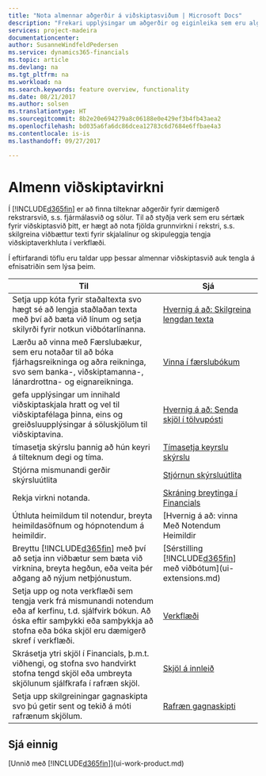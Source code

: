 ```yaml
---
title: "Nota almennar aðgerðir á viðskiptasviðum | Microsoft Docs"
description: "Frekari upplýsingar um aðgerðir og eiginleika sem eru algengir á viðskiptasviðum í Dynamics 365 for Financials."
services: project-madeira
documentationcenter: 
author: SusanneWindfeldPedersen
ms.service: dynamics365-financials
ms.topic: article
ms.devlang: na
ms.tgt_pltfrm: na
ms.workload: na
ms.search.keywords: feature overview, functionality
ms.date: 08/21/2017
ms.author: solsen
ms.translationtype: HT
ms.sourcegitcommit: 8b2e20e694279a8c06188e0e429ef3b4fb43aea2
ms.openlocfilehash: bd035a6fa6dc86dcea12783c6d7684e6ffbae4a3
ms.contentlocale: is-is
ms.lasthandoff: 09/27/2017

---
```

# <a name="general-business-functionality"></a>Almenn viðskiptavirkni
Í [!INCLUDE[d365fin](includes/d365fin_md.md)] er að finna tilteknar aðgerðir fyrir dæmigerð rekstrarsvið, s.s. fjármálasvið og sölur. Til að styðja verk sem eru sértæk fyrir viðskiptasvið þitt, er hægt að nota fjölda grunnvirkni í rekstri, s.s. skilgreina viðbættur texti fyrir skjalalínur og skipuleggja tengja viðskiptaverkhluta í verkflæði.

Í eftirfarandi töflu eru taldar upp þessar almennar viðskiptasvið auk tengla á efnisatriðin sem lýsa þeim.

| Til | Sjá |
| --- | --- |
| Setja upp kóta fyrir staðaltexta svo hægt sé að lengja staðlaðan texta með því að bæta við línum og setja skilyrði fyrir notkun viðbótarlínanna. |[Hvernig á að: Skilgreina lengdan texta](ui-how-define-ext-text.md) |
| Lærðu að vinna með Færslubækur, sem eru notaðar til að bóka fjárhagsreikninga og aðra reikninga, svo sem banka-, viðskiptamanna-, lánardrottna- og eignareikninga. |[Vinna í færslubókum](ui-work-general-journals.md) |
| gefa upplýsingar um innihald viðskiptaskjala hratt og vel til viðskiptafélaga þinna, eins og greiðsluupplýsingar á söluskjölum til viðskiptavina. |[Hvernig á að: Senda skjöl í tölvupósti](ui-how-send-documents-email.md) |
| tímasetja skýrslu þannig að hún keyri á tilteknum degi og tíma. |[Tímasetja keyrslu skýrslu](ui-work-report.md#ScheduleReport) |
| Stjórna mismunandi gerðir skýrsluútlita |[Stjórnun skýrsluútlita](ui-manage-report-layouts.md) |
| Rekja virkni notanda.|[Skráning breytinga í Financials](across-log-changes.md)|
|Úthluta heimildum til notendur, breyta heimildasöfnum og hópnotendum á heimildir.|[Hvernig á að: vinna Með Notendum Heimildir | Vöruhúsaskjölum Microsoft](ui-how-users-permissions.md)|
| Breyttu [!INCLUDE[d365fin](includes/d365fin_md.md)] með því að setja inn viðbætur sem bæta við virknina, breyta hegðun, eða veita þér aðgang að nýjum netþjónustum. |[Sérstilling [!INCLUDE[d365fin](includes/d365fin_md.md)] með viðbótum](ui-extensions.md) |
|Setja upp og nota verkflæði sem tengja verk frá mismunandi notendum eða af kerfinu, t.d. sjálfvirk bókun. Að óska eftir samþykki eða samþykkja að stofna eða bóka skjöl eru dæmigerð skref í verkflæði.|[Verkflæði](across-workflow.md)|
|Skrásetja ytri skjöl í Financials, þ.m.t. viðhengi, og stofna svo handvirkt stofna tengd skjöl eða umbreyta skjölunum sjálfkrafa í rafræn skjöl.|[Skjöl á innleið](across-income-documents.md)|
| Setja upp skilgreiningar gagnaskipta svo þú getir sent og tekið á móti rafrænum skjölum. |[Rafræn gagnaskipti](across-data-exchange.md) |

## <a name="see-also"></a>Sjá einnig
[Unnið með [!INCLUDE[d365fin](includes/d365fin_md.md)]](ui-work-product.md)

